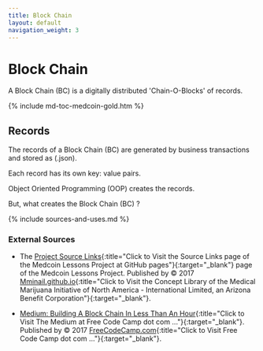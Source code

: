 ```yaml
---
title: Block Chain
layout: default
navigation_weight: 3
---
```

# Block Chain

A Block Chain (BC) is a digitally distributed 'Chain-O-Blocks' of records.

{% include md-toc-medcoin-gold.htm %}

## Records

The records of a Block Chain (BC) are generated by business transactions and stored as (.json).

Each record has its own key: value pairs.

Object Oriented Programming (OOP) creates the records.

But, what creates the Block Chain (BC) ?

{% include sources-and-uses.md %}

### External Sources

- The [Project Source Links](https://mminail.github.io/Medcoin/Source-Medcoin-Links.htm){:title="Click to Visit the Source Links page of the Medcoin Lessons Project at GitHub pages"}{:target="_blank"} page of the Medcoin Lessons Project. Published by © 2017 [Mminail.github.io](https://mminail.github.io/){:title="Click to Visit the Concept Library of the Medical Marijuana Initiative of North America - International Limited, an Arizona Benefit Corporation"}{:target="_blank"}.

- [Medium: Building A Block Chain In Less Than An Hour](https://medium.freecodecamp.com/from-what-is-blockchain-to-building-a-blockchain-within-an-hour-4e738efc819d){:title="Click to Visit The Medium at Free Code Camp dot com ..."}{:target="_blank"}. Published by © 2017 [FreeCodeCamp.com](https://www.freecodecamp.com){:title="Click to Visit Free Code Camp dot com ..."}{:target="_blank"}.
